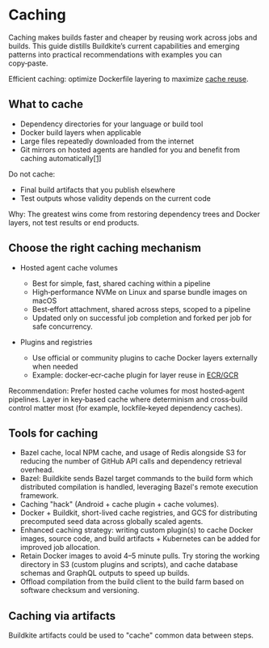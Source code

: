 # Caching

Caching makes builds faster and cheaper by reusing work across jobs and builds. This guide distills Buildkite’s current capabilities and emerging patterns into practical recommendations with examples you can copy‑paste.

Efficient caching: optimize Dockerfile layering to maximize [cache reuse](https://docs.docker.com/build/cache/).

## What to cache

- Dependency directories for your language or build tool
- Docker build layers when applicable
- Large files repeatedly downloaded from the internet
- Git mirrors on hosted agents are handled for you and benefit from caching automatically[[1]](https://buildkite.com/docs/pipelines/hosted-agents/cache-volumes)

Do not cache:

- Final build artifacts that you publish elsewhere
- Test outputs whose validity depends on the current code

Why: The greatest wins come from restoring dependency trees and Docker layers, not test results or end products.

## Choose the right caching mechanism

- Hosted agent cache volumes

    * Best for simple, fast, shared caching within a pipeline
    * High‑performance NVMe on Linux and sparse bundle images on macOS
    * Best‑effort attachment, shared across steps, scoped to a pipeline
    * Updated only on successful job completion and forked per job for safe concurrency.

- Plugins and registries
    * Use official or community plugins to cache Docker layers externally when needed
    * Example: docker‑ecr‑cache plugin for layer reuse in [ECR/GCR](https://github.com/seek-oss/docker-ecr-cache-buildkite-plugin)

Recommendation: Prefer hosted cache volumes for most hosted‑agent pipelines. Layer in key‑based cache where determinism and cross‑build control matter most (for example, lockfile‑keyed dependency caches).

## Tools for caching

- Bazel cache, local NPM cache, and usage of Redis alongside S3 for reducing the number of GitHub API calls and dependency retrieval overhead.
- Bazel: Buildkite sends Bazel target commands to the build form which distributed compilation is handled, leveraging Bazel's remote execution framework.
- Caching "hack" (Android + cache plugin + cache volumes).
- Docker + Buildkit, short-lived cache registries, and GCS for distributing precomputed seed data across globally scaled agents.
- Enhanced caching strategy: writing custom plugin(s) to cache Docker images, source code, and build artifacts + Kubernetes can be added for improved job allocation.
- Retain Docker images to avoid 4–5 minute pulls. Try storing the working directory in S3 (custom plugins and scripts), and cache database schemas and GraphQL outputs to speed up builds.
- Offload compilation from the build client to the build farm based on software checksum and versioning.

## Caching via artifacts

Buildkite artifacts could be used to "cache" common data between steps.

